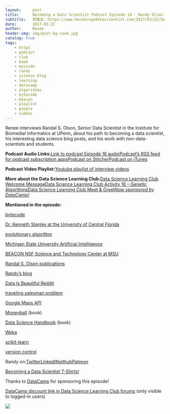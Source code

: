 ```yaml
---
layout:     post
title:      Becoming a Data Scientist Podcast Episode 16： Randy Olson
subtitle:   转载自：https://www.becomingadatascientist.com/2017/03/22/becoming-a-data-scientist-podcast-episode-16-randy-olson/
date:       2017-03-22
author:     Renee
header-img: img/post-bg-cook.jpg
catalog: true
tags:
    - https
    - podcast
    - club
    - book
    - episode
    - randy
    - science blog
    - learning
    - datacamp
    - algorithms
    - bytecode
    - beacon
    - playlist
    - google
    - videos
---
```


Renee interviews Randal S. Olson, Senior Data Scientist in the Institute for Biomedial Informatics at UPenn, about his path to becoming a data scientist, his interesting data science blog posts, and his work with non-data-scientists and students.

**Podcast Audio Links:**[Link to podcast Episode 16 audio](https://www.becomingadatascientist.com/podcast/becoming-a-data-scientist-episode-16-randy-olson)[Podcast’s RSS feed for podcast subscription apps](https://www.becomingadatascientist.com/feed/podcast)[Podcast on Stitcher](http://www.stitcher.com/podcast/becoming-a-data-scientist-podcast)[Podcast on iTunes](https://itunes.apple.com/us/podcast/becoming-data-scientist-podcast/id1076448558?mt=2)

**Podcast Video Playlist:**[Youtube playlist of interview videos](https://www.youtube.com/playlist?list=PLTnOXzOljuWZJo1IlaBcGM74P9vE0Uauc)

**More about the Data Science Learning Club:**[Data Science Learning Club Welcome Message](https://www.becomingadatascientist.com/learningclub/thread-1.html)[Data Science Learning Club Activity 16 – Genetic Algorithms](http://www.becomingadatascientist.com/learningclub/forum-29.html)[Data Science Learning Club Meet & Greet](https://www.becomingadatascientist.com/learningclub/forum-4.html)*[Now sponsored by DataCamp!](https://www.datacamp.com/.?tap_a=5644-dce66f&tap_s=27992-940071)*

**Mentioned in the episode:**

[bytecode](https://en.wikipedia.org/wiki/Bytecode)

[Dr. Kenneth Stanley at the University of Central Florida](http://www.cs.ucf.edu/~kstanley)

[evolutionary algorithm](https://en.wikipedia.org/wiki/Evolutionary_algorithm)

[Michigan State University Artificial Intelligence](http://research.msu.edu/tag/artificial-intelligence)

[BEACON NSF Science and Technology Center at MSU](https://www3.beacon-center.org/)

[Randal S. Olson publications](http://www.randalolson.com/about/publications)

[Randy’s blog](http://www.randalolson.com/blog)

[Data Is Beautiful Reddit](https://www.reddit.com/r/dataisbeautiful)

[traveling salesman problem](https://en.wikipedia.org/wiki/Travelling_salesman_problem)

[Google Maps API](https://developers.google.com/maps)

[Moneyball](http://www.datasciguide.com/content/moneyball) (book)

[Data Science Handbook](http://www.datasciguide.com/content/the-data-science-handbook) (book)

[Weka](https://en.wikipedia.org/wiki/Weka_(machine_learning))

[scikit-learn](http://scikit-learn.org/stable)

[version control](https://git-scm.com/book/en/v2/Getting-Started-About-Version-Control)

Randy on:[Twitter](https://twitter.com/randal_olson)[LinkedIN](https://www.linkedin.com/in/randalolson)[github](https://github.com/rhiever)[Patreon](https://www.patreon.com/randal_olson)

[Becoming a Data Scientist T-Shirts!](https://www.becomingadatascientist.com/2017/02/18/t-shirts)

Thanks to [DataCamp](https://www.datacamp.com/.?tap_a=5644-dce66f&tap_s=27992-940071&tm_epidsode=jasmine) for sponsoring this episode!

[DataCamp discount link in Data Science Learning Club forums](https://www.becomingadatascientist.com/learningclub/thread-149.html) (only visible to logged-in users)

[![](https://www.becomingadatascientist.com/wp-content/uploads/2016/03/290_160_bads.png)
](https://www.datacamp.com/.?tap_a=5644-dce66f&tap_s=27992-940071&tm_epidsode=randy)
